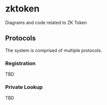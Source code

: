 # zktoken
Diagrams and code related to ZK Token

## Protocols
The system is comprised of multiple protocols. 

### Registration
TBD

### Private Lookup
TBD

